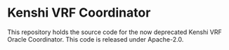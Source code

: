 # Kenshi VRF Coordinator

This repository holds the source code for the now deprecated Kenshi VRF Oracle Coordinator.
This code is released under Apache-2.0.
